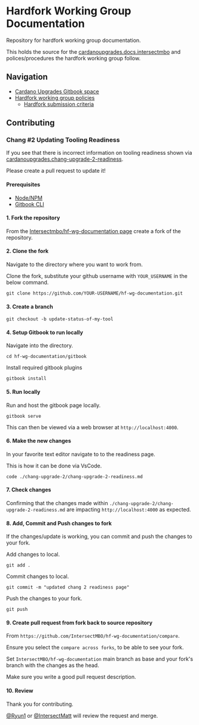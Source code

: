 # Hardfork Working Group Documentation

Repository for hardfork working group documentation.

This holds the source for the [cardanoupgrades.docs.intersectmbo](https://cardanoupgrades.docs.intersectmbo.org/) and polices/procedures the hardfork working group follow.

## Navigation

- [Cardano Upgrades Gitbook space](./gitbook/)
- [Hardfork working group policies](./policies/)
  - [Hardfork submission criteria](./policies/hardfork-submission-criteria.md)

## Contributing

### Chang #2 Updating Tooling Readiness

If you see that there is incorrect information on tooling readiness shown via [cardanoupgrades.chang-upgrade-2-readiness](https://cardanoupgrades.docs.intersectmbo.org/chang-upgrade-2/chang-upgrade-2-readiness#readiness).

Please create a pull request to update it!

#### Prerequisites

- [Node/NPM](https://docs.npmjs.com/downloading-and-installing-node-js-and-npm)
- [Gitbook CLI](https://developer.gitbook.com/cli/quickstart)

#### 1. Fork the repository

From the [Intersectmbo/hf-wg-documentation page](https://github.com/IntersectMBO/hf-wg-documentation) create a fork of the repository.

#### 2. Clone the fork

Navigate to the directory where you want to work from.

Clone the fork, substitute your github username with `YOUR_USERNAME` in the below command.

```shell
git clone https://github.com/YOUR-USERNAME/hf-wg-documentation.git
```

#### 3. Create a branch

```shell
git checkout -b update-status-of-my-tool
```

#### 4. Setup Gitbook to run locally

Navigate into the directory.

```shell
cd hf-wg-documentation/gitbook
```

Install required gitbook plugins

```shell
gitbook install
```

#### 5. Run locally

Run and host the gitbook page locally.

```shell
gitbook serve
```

This can then be viewed via a web browser at `http://localhost:4000`.

#### 6. Make the new changes

In your favorite text editor navigate to to the readiness page.

This is how it can be done via VsCode.

```shell
code ./chang-upgrade-2/chang-upgrade-2-readiness.md
```

#### 7. Check changes

Confirming that the changes made within `./chang-upgrade-2/chang-upgrade-2-readiness.md` are impacting `http://localhost:4000` as expected.

#### 8. Add, Commit and Push changes to fork

If the changes/update is working, you can commit and push the changes to your fork.

Add changes to local.

```shell
git add .
```

Commit changes to local.

```shell
git commit -m "updated chang 2 readiness page"
```

Push the changes to your fork.

```shell
git push
```

#### 9. Create pull request from fork back to source repository

From `https://github.com/IntersectMBO/hf-wg-documentation/compare`.

Ensure you select the `compare across forks`, to be able to see your fork.

Set `IntersectMBO/hf-wg-documentation` main branch as base and your fork's branch with the changes as the head.

Make sure you write a good pull request description.

#### 10. Review

Thank you for contributing.

[@Ryun1](https://github.com/Ryun1) or [@IntersectMatt](https://github.com/intersectmatt) will review the request and merge.